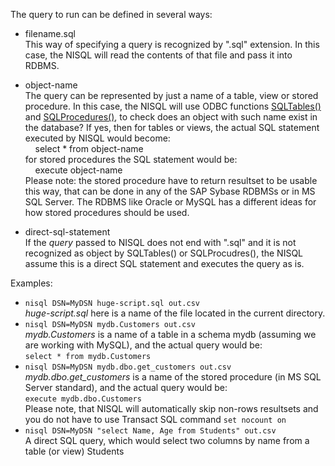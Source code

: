 The query to run can be defined in several ways:

* filename.sql<br>
This way of specifying a query is recognized by ".sql" extension. In this case, the NISQL will read the contents of that file and pass it into RDBMS.

* object-name<br>
The query can be represented by just a name of a table, view or stored procedure. In this case, the NISQL will use ODBC functions [SQLTables()](https://docs.microsoft.com/en-us/sql/odbc/reference/syntax/sqltables-function?view=sql-server-2017) and [SQLProcedures()](https://docs.microsoft.com/en-us/sql/odbc/reference/syntax/sqlprocedures-function?view=sql-server-2017), to check does an object with such name exist in the database? If yes, then for tables or views, the actual SQL statement executed by NISQL would become:<br>
&nbsp;&nbsp;&nbsp;  select * from object-name<br>
for stored procedures the SQL statement would be:<br>
&nbsp;&nbsp;&nbsp;  execute object-name<br>
Please note: the stored procedure have to return resultset to be usable this way, that can be done in any of the SAP Sybase RDBMSs or in MS SQL Server. The RDBMS like Oracle or MySQL has a different ideas for how stored procedures should be used.

* direct-sql-statement<br>
If the _query_ passed to NISQL does not end with ".sql" and it is not recognized as object by SQLTables() or SQLProcudres(), the NISQL assume this is a direct SQL statement and executes the query as is.


Examples:
* `nisql DSN=MyDSN huge-script.sql out.csv`<br>
_huge-script.sql_ here is a name of the file located in the current directory.
* `nisql DSN=MyDSN mydb.Customers out.csv`<br>
_mydb.Customers_ is a name of a table in a schema mydb (assuming we are working with MySQL), and the actual query would be:<br>
 `select * from mydb.Customers`
* `nisql DSN=MyDSN mydb.dbo.get_customers out.csv`<br>
_mydb.dbo.get_customers_ is a name of the stored procedure (in MS SQL Server standard), and the actual query would be: <br>
`execute mydb.dbo.Customers`<br>
Please note, that NISQL will automatically skip non-rows resultsets and you do not have to use Transact SQL command `set nocount on`
* `nisql DSN=MyDSN "select Name, Age from Students" out.csv`<br>
A direct SQL query, which would select two columns by name from a table (or view) Students

